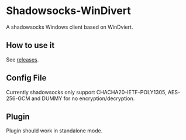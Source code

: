 # Shadowsocks-WinDivert

A shadowsocks Windows client based on WinDviert. 

## How to use it

See [releases](https://github.com/imgk/shadowsocks-windivert/releases).

## Config File

Currently shadowsocks only support CHACHA20-IETF-POLY1305, AES-256-GCM and DUMMY for no encryption/decryption.

## Plugin

Plugin should work in standalone mode.
